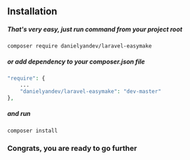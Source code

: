 ## Installation

##### That's very easy, just run command from your project root
`composer require danielyandev/laravel-easymake`

##### or add dependency to your composer.json file
```php
"require": {
    ...
    "danielyandev/laravel-easymake": "dev-master"
},
```

##### and run
`composer install`

### Congrats, you are ready to go further
